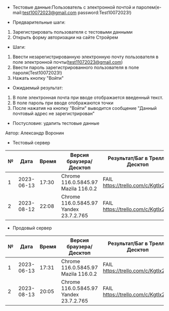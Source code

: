 * Тестовые данные:Пользователь с электронной почтой и паролем(e-mail:test10072023@gmail.com password:Test10072023!)

* Предварительные шаги:
1. Зарегистрировать пользователя с тестовыми данными
2. Открыть форму авторизации на сайте Стройрем

* Шаги:
1. Ввести незарегистрированную электронную почту пользователя в поле электронной почты(test11072023@gmail.com)
2. Ввести пароль зарегистрированного пользователя в поле пароля(Test10072023!)
3. Нажать кнопку "Войти"


* Ожидаемый результат:
1. В поле электронная почта при вводе отображается введенный текст.
2. В поле пароль при вводе отображаются точки
3. После нажатия на кнопку "Войти" выводится сообщение "Данный почтовый адрес не зарегистрирован"

* Постусловие: удалить тестовые данные

Автор: Александр Воронин

* Тестовый сервер 


|  №  | Дата       | Время |           Версия браузера/Десктоп          |        Результат/Баг в Трелло Десктоп    |             Версия браузера и ОС Тач      |           Результат/Баг в Трелло Тач          |  Дата Релиза  |  Имя   |
| --- | ---------- | ----- |-------------------------------------| ---------------------------------- | ---------------------------------- | ---------------------------------- | ------| ------  |
| 1   | 2023-06-13 | 17:30 |Chrome 116.0.5845.97 Mazila 116.0.2  | FAIL https://trello.com/c/Kgtlx2UC | Chrome 116.0.5845.97               | FAIL https://trello.com/c/Kgtlx2UC | 04.07 | Александр Воронин  |
| 2   | 2023-08-12 | 22:08 |Chrome 116.0.5845.97 Yandex 23.7.2.765| FAIL https://trello.com/c/Kgtlx2UC | Chrome 116.0.5845.97               | FAIL https://trello.com/c/Kgtlx2UC | 13.08 | Сабина  |


* Продовый сервер


|  №  | Дата       | Время |           Версия браузера/Десктоп          |        Результат/Баг в Трелло Десктоп    |             Версия браузера и ОС Тач      |           Результат/Баг в Трелло Тач          |  Дата Релиза  |  Имя   |
| --- | ---------- | ----- |-------------------------------------| ---------------------------------- | ---------------------------------- | ---------------------------------- | ------| ------  |
| 1   | 2023-06-13 | 17:31 |Chrome 116.0.5845.97 Mazila 116.0.2  | FAIL https://trello.com/c/Kgtlx2UC | Chrome 116.0.5845.97               | FAIL https://trello.com/c/Kgtlx2UC | 04.07 | Александр Воронин  |
| 2   | 2023-08-13 | 20:05 |Chrome 116.0.5845.97 Yandex 23.7.2.765| FAIL https://trello.com/c/Kgtlx2UC | Chrome 116.0.5845.97               | FAIL https://trello.com/c/Kgtlx2UC  | 13.08 | Сабина  |


